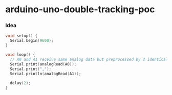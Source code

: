 arduino-uno-double-tracking-poc
===============================
### Idea
```c++
void setup() {
  Serial.begin(9600);
}

void loop() {
  // A0 and A1 receive same analog data but preprocessed by 2 identical analog circuits
  Serial.print(analogRead(A0));
  Serial.print(",");
  Serial.println(analogRead(A1));
  
  delay(2);
}
```
